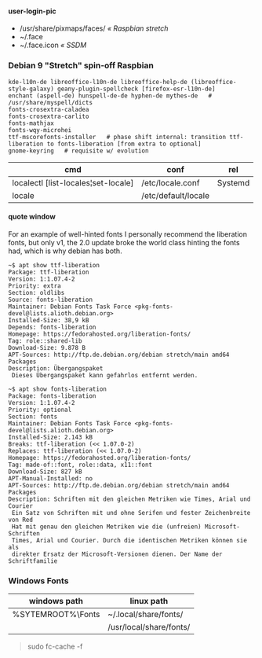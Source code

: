 #### user-login-pic
* /usr/share/pixmaps/faces/ _« Raspbian stretch_
* ~/.face
* ~/.face.icon _« SSDM_


### Debian 9 "Stretch" spin-off Raspbian

```
kde-l10n-de libreoffice-l10n-de libreoffice-help-de (libreoffice-style-galaxy) geany-plugin-spellcheck [firefox-esr-l10n-de]
enchant (aspell-de) hunspell-de-de hyphen-de mythes-de   # /usr/share/myspell/dicts
fonts-crosextra-caladea
fonts-crosextra-carlito
fonts-mathjax
fonts-wqy-microhei
ttf-mscorefonts-installer   # phase shift internal: transition ttf-liberation to fonts-liberation [from extra to optional]
gnome-keyring   # requisite w/ evolution
```

|cmd |conf |rel  
|---|--|--  
| localectl [list-locales¦set-locale] | /etc/locale.conf | Systemd  
| locale | /etc/default/locale |  


#### quote window

>
For an example of well-hinted fonts I personally 
recommend the liberation fonts, but only v1, the 2.0 update broke the world 
class hinting the fonts had, which is why debian has both.
>


```
~$ apt show ttf-liberation 
Package: ttf-liberation
Version: 1:1.07.4-2
Priority: extra
Section: oldlibs
Source: fonts-liberation
Maintainer: Debian Fonts Task Force <pkg-fonts-devel@lists.alioth.debian.org>
Installed-Size: 38,9 kB
Depends: fonts-liberation
Homepage: https://fedorahosted.org/liberation-fonts/
Tag: role::shared-lib
Download-Size: 9.878 B
APT-Sources: http://ftp.de.debian.org/debian stretch/main amd64 Packages
Description: Übergangspaket
 Dieses Übergangspaket kann gefahrlos entfernt werden.
```


```
~$ apt show fonts-liberation
Package: fonts-liberation
Version: 1:1.07.4-2
Priority: optional
Section: fonts
Maintainer: Debian Fonts Task Force <pkg-fonts-devel@lists.alioth.debian.org>
Installed-Size: 2.143 kB
Breaks: ttf-liberation (<< 1.07.0-2)
Replaces: ttf-liberation (<< 1.07.0-2)
Homepage: https://fedorahosted.org/liberation-fonts/
Tag: made-of::font, role::data, x11::font
Download-Size: 827 kB
APT-Manual-Installed: no
APT-Sources: http://ftp.de.debian.org/debian stretch/main amd64 Packages
Description: Schriften mit den gleichen Metriken wie Times, Arial und Courier
 Ein Satz von Schriften mit und ohne Serifen und fester Zeichenbreite von Red
 Hat mit genau den gleichen Metriken wie die (unfreien) Microsoft-Schriften
 Times, Arial und Courier. Durch die identischen Metriken können sie als
 direkter Ersatz der Microsoft-Versionen dienen. Der Name der Schriftfamilie
```


### Windows Fonts

|windows path|linux path  
|---|--  
|%SYTEMROOT%\Fonts|~/.local/share/fonts/  
||/usr/local/share/fonts/  


> sudo fc-cache -f
